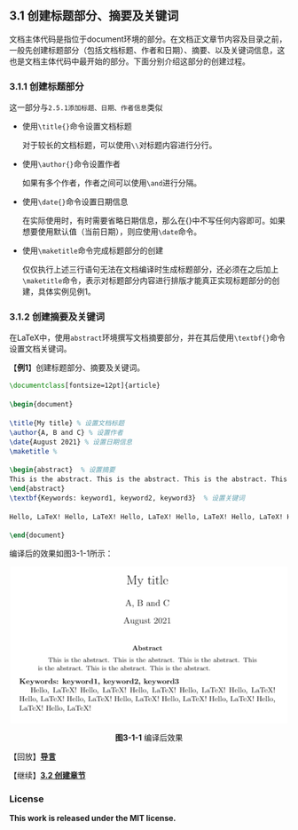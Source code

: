 ## 3.1 创建标题部分、摘要及关键词

文档主体代码是指位于document环境的部分。在文档正文章节内容及目录之前，一般先创建标题部分（包括文档标题、作者和日期）、摘要、以及关键词信息，这也是文档主体代码中最开始的部分。下面分别介绍这部分的创建过程。

### 3.1.1 创建标题部分

这一部分与`2.5.1添加标题、日期、作者信息`类似

- 使用`\title{}`命令设置文档标题

    对于较长的文档标题，可以使用`\\`对标题内容进行分行。

- 使用`\author{}`命令设置作者

    如果有多个作者，作者之间可以使用`\and`进行分隔。

- 使用`\date{}`命令设置日期信息

    在实际使用时，有时需要省略日期信息，那么在{}中不写任何内容即可。如果想要使用默认值（当前日期），则应使用`\date`命令。
    
- 使用`\maketitle`命令完成标题部分的创建

   仅仅执行上述三行语句无法在文档编译时生成标题部分，还必须在之后加上`\maketitle`命令，表示对标题部分内容进行排版才能真正实现标题部分的创建，具体实例见例1。




### 3.1.2 创建摘要及关键词

在LaTeX中，使用`abstract`环境撰写文档摘要部分，并在其后使用`\textbf{}`命令设置文档关键词。

【**例1**】创建标题部分、摘要及关键词。

```tex
\documentclass[fontsize=12pt]{article}

\begin{document}

\title{My title} % 设置文档标题
\author{A, B and C} % 设置作者
\date{August 2021} % 设置日期信息
\maketitle %

\begin{abstract}  % 设置摘要
This is the abstract. This is the abstract. This is the abstract. This is the abstract. This is the abstract. This is the abstract. 
\end{abstract}
\textbf{Keywords: keyword1, keyword2, keyword3}  % 设置关键词

Hello, LaTeX! Hello, LaTeX! Hello, LaTeX! Hello, LaTeX! Hello, LaTeX! Hello, LaTeX! Hello, LaTeX! Hello, LaTeX! Hello, LaTeX! Hello, LaTeX! Hello, LaTeX! Hello, LaTeX!  % 文档内容

\end{document}
```

编译后的效果如图3-1-1所示：

<p align="center">
<img align="middle" src="docs/latex/chapter-3/graphics/example3_1_1.png" width="500" />
</p>

<center><b>图3-1-1</b> 编译后效果</center>





【回放】[**导言**](https://nbviewer.jupyter.org/github/xinychen/latex-cookbook/blob/main/chapter-3/section0.ipynb)

【继续】[**3.2 创建章节**](https://nbviewer.jupyter.org/github/xinychen/latex-cookbook/blob/main/chapter-3/section2.ipynb)

### License

<div class="alert alert-block alert-danger">
<b>This work is released under the MIT license.</b>
</div>
